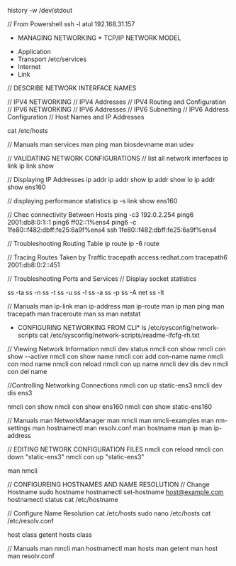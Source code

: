 history -w /dev/stdout

// From Powershell
ssh -l atul 192.168.31.157

* MANAGING NETWORKING *
TCP/IP NETWORK MODEL
- Application
- Transport /etc/services
- Internet
- Link

// DESCRIBE NETWORK INTERFACE NAMES

// IPV4 NETWORKING
// IPV4 Addresses
// IPV4 Routing and Configuration
// IPV6 NETWORKING
// IPV6 Addresses
// IPV6 Subnetting
// IPV6 Address Configuration
// Host Names and IP Addresses

cat /etc/hosts

// Manuals
man services
man ping
man biosdevname
man udev


// VALIDATING NETWORK CONFIGURATIONS
// list all network interfaces 
ip link
ip link show

// Displaying IP Addresses
ip addr
ip addr show
ip addr show lo
ip addr show ens160

// displaying performance statistics
ip -s link show ens160

// Chec connectivity Between Hosts
ping -c3 192.0.2.254
ping6 2001:db8:0:1::1
ping6 ff02::1%ens4
ping6 -c 1fe80::f482:dbff:fe25:6a9f%ens4
ssh 1fe80::f482:dbff:fe25:6a9f%ens4

// Troubleshooting Routing Table
ip route
ip -6 route


// Tracing Routes Taken by Traffic
tracepath access.redhat.com
tracepath6 2001:db8:0:2::451

// Troubleshooting Ports and Services
// Display socket statistics

ss -ta
ss -n
ss -t
ss -u
ss -l
ss -a
ss -p
ss -A net
ss -lt


// Manuals
man ip-link
man ip-address
man ip-route
man ip
man ping
man tracepath
man traceroute
man ss
man netstat

* CONFIGURING NETWORKING FROM CLI*
ls /etc/sysconfig/network-scripts
cat /etc/sysconfig/network-scripts/readme-ifcfg-rh.txt

// Viewing Network Information
nmcli dev status
nmcli con show
nmcli con show --active
nmcli con show name
nmcli con add con-name name
nmcli con mod name
nmcli con reload
nmcli con up name
nmcli dev dis dev
nmcli con del name


//Controlling Networking Connections
nmcli con up static-ens3
nmcli dev dis ens3

nmcli con show
nmcli con show ens160
nmcli con show static-ens160

// Manuals
man NetworkManager
man nmcli
man nmcli-examples
man nm-settings
man hostnamectl
man resolv.conf
man hostname
man ip
man ip-address

// EDITING NETWORK CONFIGURATION FILES
nmcli con reload
nmcli con down "static-ens3"
nmcli con up "static-ens3"

man nmcli


// CONFIGUREING HOSTNAMES AND NAME RESOLUTION
// Change Hostname
sudo hostname
hostnamectl set-hostname host@example.com
hostnamectl status
cat /etc/hostname

// Configure Name Resolution
cat /etc/hosts
sudo nano /etc/hosts
cat /etc/resolv.conf

host class
getent hosts class

// Manuals
man nmcli
man hostnamectl
man hosts
man getent
man host
man resolv.conf





